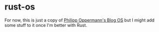 # rust-os
For now, this is just a copy of [Philipp Oppermann's Blog OS](https://github.com/phil-opp/blog_os) but I might add some stuff to it once I'm better with Rust. 
